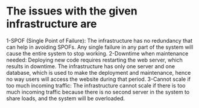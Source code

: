 # The issues with the given infrastructure are

1-SPOF (Single Point of Failure): The infrastructure has no redundancy that can help in avoiding SPOFs. Any single failure in any part of the system will cause the entire system to stop working.
2-Downtime when maintenance needed: Deploying new code requires restarting the web server, which results in downtime. The infrastructure has only one server and one database, which is used to make the deployment and maintenance, hence no way users will access the website during that period.
3-Cannot scale if too much incoming traffic: The infrastructure cannot scale if there is too much incoming traffic because there is no second server in the system to share loads, and the system will be overloaded.
